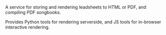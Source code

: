A service for storing and rendering leadsheets to HTML or PDF, and compiling PDF songbooks.

Provides Python tools for rendering serverside, and JS tools for in-browser interactive rendering.